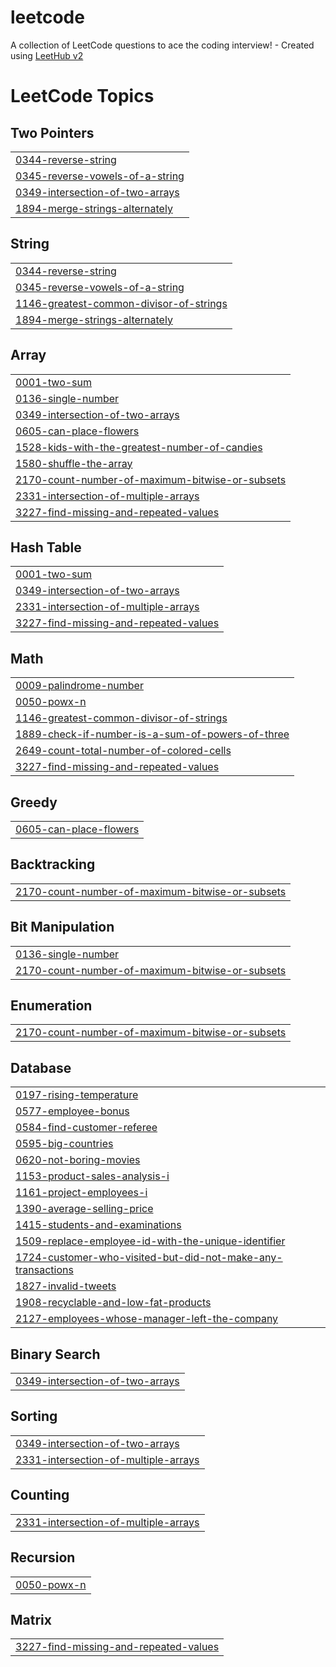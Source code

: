 # leetcode
A collection of LeetCode questions to ace the coding interview! - Created using [LeetHub v2](https://github.com/arunbhardwaj/LeetHub-2.0)

<!---LeetCode Topics Start-->
# LeetCode Topics
## Two Pointers
|  |
| ------- |
| [0344-reverse-string](https://github.com/ameendev7/leetcode/tree/master/0344-reverse-string) |
| [0345-reverse-vowels-of-a-string](https://github.com/ameendev7/leetcode/tree/master/0345-reverse-vowels-of-a-string) |
| [0349-intersection-of-two-arrays](https://github.com/ameendev7/leetcode/tree/master/0349-intersection-of-two-arrays) |
| [1894-merge-strings-alternately](https://github.com/ameendev7/leetcode/tree/master/1894-merge-strings-alternately) |
## String
|  |
| ------- |
| [0344-reverse-string](https://github.com/ameendev7/leetcode/tree/master/0344-reverse-string) |
| [0345-reverse-vowels-of-a-string](https://github.com/ameendev7/leetcode/tree/master/0345-reverse-vowels-of-a-string) |
| [1146-greatest-common-divisor-of-strings](https://github.com/ameendev7/leetcode/tree/master/1146-greatest-common-divisor-of-strings) |
| [1894-merge-strings-alternately](https://github.com/ameendev7/leetcode/tree/master/1894-merge-strings-alternately) |
## Array
|  |
| ------- |
| [0001-two-sum](https://github.com/ameendev7/leetcode/tree/master/0001-two-sum) |
| [0136-single-number](https://github.com/ameendev7/leetcode/tree/master/0136-single-number) |
| [0349-intersection-of-two-arrays](https://github.com/ameendev7/leetcode/tree/master/0349-intersection-of-two-arrays) |
| [0605-can-place-flowers](https://github.com/ameendev7/leetcode/tree/master/0605-can-place-flowers) |
| [1528-kids-with-the-greatest-number-of-candies](https://github.com/ameendev7/leetcode/tree/master/1528-kids-with-the-greatest-number-of-candies) |
| [1580-shuffle-the-array](https://github.com/ameendev7/leetcode/tree/master/1580-shuffle-the-array) |
| [2170-count-number-of-maximum-bitwise-or-subsets](https://github.com/ameendev7/leetcode/tree/master/2170-count-number-of-maximum-bitwise-or-subsets) |
| [2331-intersection-of-multiple-arrays](https://github.com/ameendev7/leetcode/tree/master/2331-intersection-of-multiple-arrays) |
| [3227-find-missing-and-repeated-values](https://github.com/ameendev7/leetcode/tree/master/3227-find-missing-and-repeated-values) |
## Hash Table
|  |
| ------- |
| [0001-two-sum](https://github.com/ameendev7/leetcode/tree/master/0001-two-sum) |
| [0349-intersection-of-two-arrays](https://github.com/ameendev7/leetcode/tree/master/0349-intersection-of-two-arrays) |
| [2331-intersection-of-multiple-arrays](https://github.com/ameendev7/leetcode/tree/master/2331-intersection-of-multiple-arrays) |
| [3227-find-missing-and-repeated-values](https://github.com/ameendev7/leetcode/tree/master/3227-find-missing-and-repeated-values) |
## Math
|  |
| ------- |
| [0009-palindrome-number](https://github.com/ameendev7/leetcode/tree/master/0009-palindrome-number) |
| [0050-powx-n](https://github.com/ameendev7/leetcode/tree/master/0050-powx-n) |
| [1146-greatest-common-divisor-of-strings](https://github.com/ameendev7/leetcode/tree/master/1146-greatest-common-divisor-of-strings) |
| [1889-check-if-number-is-a-sum-of-powers-of-three](https://github.com/ameendev7/leetcode/tree/master/1889-check-if-number-is-a-sum-of-powers-of-three) |
| [2649-count-total-number-of-colored-cells](https://github.com/ameendev7/leetcode/tree/master/2649-count-total-number-of-colored-cells) |
| [3227-find-missing-and-repeated-values](https://github.com/ameendev7/leetcode/tree/master/3227-find-missing-and-repeated-values) |
## Greedy
|  |
| ------- |
| [0605-can-place-flowers](https://github.com/ameendev7/leetcode/tree/master/0605-can-place-flowers) |
## Backtracking
|  |
| ------- |
| [2170-count-number-of-maximum-bitwise-or-subsets](https://github.com/ameendev7/leetcode/tree/master/2170-count-number-of-maximum-bitwise-or-subsets) |
## Bit Manipulation
|  |
| ------- |
| [0136-single-number](https://github.com/ameendev7/leetcode/tree/master/0136-single-number) |
| [2170-count-number-of-maximum-bitwise-or-subsets](https://github.com/ameendev7/leetcode/tree/master/2170-count-number-of-maximum-bitwise-or-subsets) |
## Enumeration
|  |
| ------- |
| [2170-count-number-of-maximum-bitwise-or-subsets](https://github.com/ameendev7/leetcode/tree/master/2170-count-number-of-maximum-bitwise-or-subsets) |
## Database
|  |
| ------- |
| [0197-rising-temperature](https://github.com/ameendev7/leetcode/tree/master/0197-rising-temperature) |
| [0577-employee-bonus](https://github.com/ameendev7/leetcode/tree/master/0577-employee-bonus) |
| [0584-find-customer-referee](https://github.com/ameendev7/leetcode/tree/master/0584-find-customer-referee) |
| [0595-big-countries](https://github.com/ameendev7/leetcode/tree/master/0595-big-countries) |
| [0620-not-boring-movies](https://github.com/ameendev7/leetcode/tree/master/0620-not-boring-movies) |
| [1153-product-sales-analysis-i](https://github.com/ameendev7/leetcode/tree/master/1153-product-sales-analysis-i) |
| [1161-project-employees-i](https://github.com/ameendev7/leetcode/tree/master/1161-project-employees-i) |
| [1390-average-selling-price](https://github.com/ameendev7/leetcode/tree/master/1390-average-selling-price) |
| [1415-students-and-examinations](https://github.com/ameendev7/leetcode/tree/master/1415-students-and-examinations) |
| [1509-replace-employee-id-with-the-unique-identifier](https://github.com/ameendev7/leetcode/tree/master/1509-replace-employee-id-with-the-unique-identifier) |
| [1724-customer-who-visited-but-did-not-make-any-transactions](https://github.com/ameendev7/leetcode/tree/master/1724-customer-who-visited-but-did-not-make-any-transactions) |
| [1827-invalid-tweets](https://github.com/ameendev7/leetcode/tree/master/1827-invalid-tweets) |
| [1908-recyclable-and-low-fat-products](https://github.com/ameendev7/leetcode/tree/master/1908-recyclable-and-low-fat-products) |
| [2127-employees-whose-manager-left-the-company](https://github.com/ameendev7/leetcode/tree/master/2127-employees-whose-manager-left-the-company) |
## Binary Search
|  |
| ------- |
| [0349-intersection-of-two-arrays](https://github.com/ameendev7/leetcode/tree/master/0349-intersection-of-two-arrays) |
## Sorting
|  |
| ------- |
| [0349-intersection-of-two-arrays](https://github.com/ameendev7/leetcode/tree/master/0349-intersection-of-two-arrays) |
| [2331-intersection-of-multiple-arrays](https://github.com/ameendev7/leetcode/tree/master/2331-intersection-of-multiple-arrays) |
## Counting
|  |
| ------- |
| [2331-intersection-of-multiple-arrays](https://github.com/ameendev7/leetcode/tree/master/2331-intersection-of-multiple-arrays) |
## Recursion
|  |
| ------- |
| [0050-powx-n](https://github.com/ameendev7/leetcode/tree/master/0050-powx-n) |
## Matrix
|  |
| ------- |
| [3227-find-missing-and-repeated-values](https://github.com/ameendev7/leetcode/tree/master/3227-find-missing-and-repeated-values) |
<!---LeetCode Topics End-->